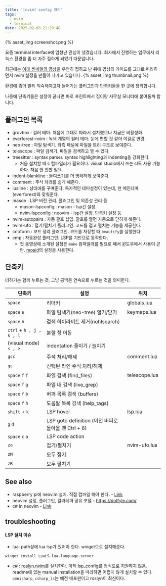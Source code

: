```yaml
---
title: '[nvim] config 정리'
tags:
  - nvim
  - terminal
date: 2025-02-08 21:29:48
---
```


{% asset_img screenshot.png %}

요즘 terminal interface에 엄청난 관심이 생겼습니다. 
회사에서 진행하는 업무에서 리눅스 환경을 좀 더 자주 접하게 되었기 때문입니다. 

최근에는 [아래 썸네일의 영상](https://youtu.be/u6S71cpMfw8?si=VEnZWmiz_3HJ60BO)을 우연히 접하고 난 뒤에 영상의 가이드를 그대로 따라하면서 nvim 설정을 만들어 나가고 있습니다. 
{% asset_img thumbnail.png %}

환경에 좀더 빨리 익숙해지고자 늘어가는 플러그인과 단축키들을 한 곳에 정리합니다.

나중에 단축키들은 설정이 끝나면 따로 프린트해서 집이랑 사무실 모니터에 붙여둘까 합니다.

<!--more-->

## 플러그인 목록

* gruvbox : 컬러 테마. 처음에 그대로 따라서 설치했으나 지금은 비활성화.
* everforest-nvim : 녹색 계열의 컬러 테마. 눈에 편할 것 같아 이걸로 변경.
* neo-tree : 파일 탐색기. 좌측 패널에 파일을 트리 구조로 보여준다.
* telescope : 파일 검색기. 파일을 검색하고 열 수 있다.
* treesitter : syntax parser. syntax highlighting과 indenting을 강화한다.
  - 처음 설치할 때 c 컴파일러가 필요하다. visual studio에서 쓰는 cl도 사용 가능하다. 처음 한 번만 필요. 
* indent-blankline : 들여쓰기를 더 명확하게 보여준다.
* comment : 주석 처리를 쉽게 해준다.
* lualine : 상태바를 꾸며준다. 독자적인 테마설정이 있는데, 현 메인테마(everforest)와 맞춰준다.
* mason : LSP 버전 관리. 플러그인 및 의존성 관리 등
  * mason-lspconfig : mason - lsp간 설정. 
  * nvim-lspconfig : neovim - lsp간 설정. 단축키 설정 등
* nvim-autopairs : 자동 괄호 삽입. 괄호를 열면 자동으로 닫히게 해준다.
* nvim-ufo : 접기/펼치기 플러그인. 코드를 접고 펼치는 기능을 제공한다.
* cnoform : 코드 정리 플러그인. 코드를 저장할 때 `beautify`를 실행한다.
* cmp : 자동완성 플러그인. LSP를 기반으로 동작한다.
  - 첫 동영상에 소개된 설정은 `make` 컴파일러를 필요로 해서 윈도우에서 사용이 곤란. [moaid](https://github.com/MoaidHathot/Neovim-Moaid/blob/main/config/nvim/lua/plugins/cmp.lua)의 설정을 사용한다.


## 단축키

더하기는 함께 누르는 것, 그냥 공백은 연속으로 누르는 것을 의미한다.

| 단축키 | 설명 | 위치 |
| --- | --- | --- |
| `space`                  | 리더키 | globals.lua |
| `space` `e`              | 파일 탐색기(neo-tree) 열기/닫기 | keymaps.lua |
| `space` `h`              | 검색 하이라이트 제거(nohlsearch) | |
| `ctrl` + `h , j , k , l` | 분할 창 이동 | |
| (visual mode) `< , >`    | indentation 줄이기 / 늘이기 | |
| `gcc`                    | 주석 처리/해제 | comment.lua |
| `gc`                     | 선택된 라인 주석 처리/해제 | |
| `space` `f` `f`          | 파일 검색 (find_files) | telescope.lua |
| `space` `f` `g`          | 파일 내 검색 (live_grep) | |
| `space` `f` `b`          | 버퍼 목록 검색 (buffers) | |
| `space` `f` `h`          | 도움말 목록 검색 (help_tags) | |
| `shift` + `k`            | LSP hover | lsp.lua |
| `g` `d`                  | LSP goto definition (이전 버퍼로 돌아올 땐 Ctrl + 6)| |
| `space` `c` `a`          | LSP code action | |
| `za`                     | 접기/펼치기 | nvim-ufo.lua |
| `zM`                     | 모두 접기 | |
| `zR`                     | 모두 펼치기 | |


## See also

* raspberry pi에 neovim 설치. 직접 컴파일 해야 한다. - [Link](https://luther.io/articles/how-to-install-neovim-on-raspberry-pi/)
* neovim 설정, 플러그인, 컬러테마 공유 포털 - https://dotfyle.com/
* c# in neovim - [Link](https://www.reddit.com/r/neovim/comments/1eikoyu/does_anyone_tried_omnisharp_in_neovim/?rdt=46411)


## troubleshooting

#### LSP 설치 이슈

* lua: path상에 lua lsp가 있어야 한다. winget으로 설치해준다.

```
winget install LuaLS.lua-language-server
```

* c# : [roslyn.nvim](https://github.com/seblyng/roslyn.nvim)를 설치한다. 아직 lsp_config를 정식으로 지원하지 않음. readme에 있는 manual installation을 따라하면 어렵지 않게 설치할 수 있다. `omnisharp`, `csharp_ls`는 예전 배포판이고 roslyn이 최신이다. 
